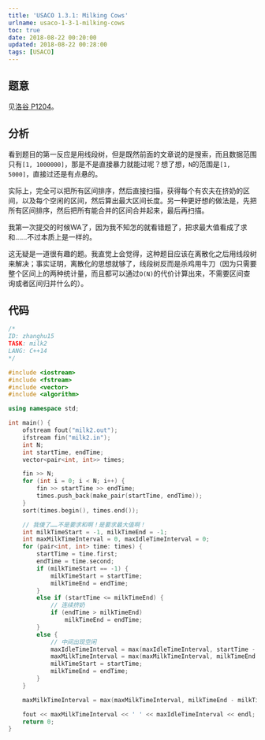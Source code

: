 ```yaml
---
title: 'USACO 1.3.1: Milking Cows'
urlname: usaco-1-3-1-milking-cows
toc: true
date: 2018-08-22 00:20:00
updated: 2018-08-22 00:28:00
tags: [USACO]
---
```


## 题意

见[洛谷 P1204](https://www.luogu.org/problemnew/show/P1204)。

## 分析

看到题目的第一反应是用线段树，但是既然前面的文章说的是搜索，而且数据范围只有`[1, 1000000]`，那是不是直接暴力就能过呢？想了想，`N`的范围是`[1, 5000]`，直接过还是有点悬的。

实际上，完全可以把所有区间排序，然后直接扫描，获得每个有农夫在挤奶的区间，以及每个空闲的区间，然后算出最大区间长度。另一种更好想的做法是，先把所有区间排序，然后把所有能合并的区间合并起来，最后再扫描。

我第一次提交的时候WA了，因为我不知怎的就看错题了，把求最大值看成了求和……不过本质上是一样的。

这无疑是一道很有趣的题。我直觉上会觉得，这种题目应该在离散化之后用线段树来解决；事实证明，离散化的思想就够了，线段树反而是杀鸡用牛刀（因为只需要整个区间上的两种统计量，而且都可以通过`O(N)`的代价计算出来，不需要区间查询或者区间归并什么的）。

## 代码

```cpp
/*
ID: zhanghu15
TASK: milk2
LANG: C++14
*/

#include <iostream>
#include <fstream>
#include <vector>
#include <algorithm>

using namespace std;

int main() {
    ofstream fout("milk2.out");
    ifstream fin("milk2.in");
    int N;
    int startTime, endTime;
    vector<pair<int, int>> times;

    fin >> N;
    for (int i = 0; i < N; i++) {
        fin >> startTime >> endTime;
        times.push_back(make_pair(startTime, endTime));
    }
    sort(times.begin(), times.end());

    // 我傻了……不是要求和啊！是要求最大值啊！
    int milkTimeStart = -1, milkTimeEnd = -1;
    int maxMilkTimeInterval = 0, maxIdleTimeInterval = 0;
    for (pair<int, int> time: times) {
        startTime = time.first;
        endTime = time.second;
        if (milkTimeStart == -1) {
            milkTimeStart = startTime;
            milkTimeEnd = endTime;
        }
        else if (startTime <= milkTimeEnd) {
            // 连续挤奶
            if (endTime > milkTimeEnd)
                milkTimeEnd = endTime;
        }
        else {
            // 中间出现空闲
            maxIdleTimeInterval = max(maxIdleTimeInterval, startTime - milkTimeEnd);
            maxMilkTimeInterval = max(maxMilkTimeInterval, milkTimeEnd - milkTimeStart);
            milkTimeStart = startTime;
            milkTimeEnd = endTime;
        }
    }

    maxMilkTimeInterval = max(maxMilkTimeInterval, milkTimeEnd - milkTimeStart);

    fout << maxMilkTimeInterval << ' ' << maxIdleTimeInterval << endl;
    return 0;
}
```
